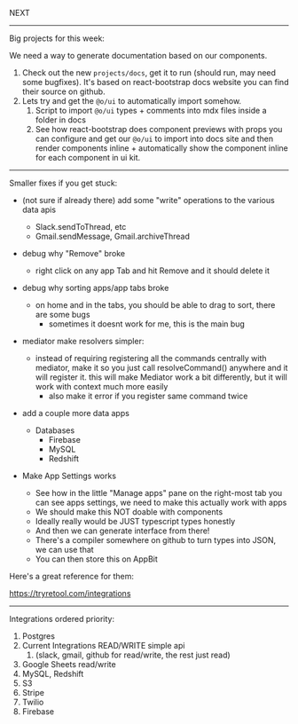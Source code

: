 NEXT

---

Big projects for this week:

We need a way to generate documentation based on our components.

1. Check out the new `projects/docs`, get it to run (should run, may need some bugfixes). It's based on react-bootstrap docs website you can find their source on github.
2. Lets try and get the `@o/ui` to automatically import somehow.
   1. Script to import `@o/ui` types + comments into mdx files inside a folder in docs
   2. See how react-bootstrap does component previews with props you can configure and get our `@o/ui` to import into docs site and then render components inline + automatically show the component inline for each component in ui kit.

---

Smaller fixes if you get stuck:

- (not sure if already there) add some "write" operations to the various data apis
  - Slack.sendToThread, etc
  - Gmail.sendMessage, Gmail.archiveThread


- debug why "Remove" broke
  - right click on any app Tab and hit Remove and it should delete it


- debug why sorting apps/app tabs broke
  - on home and in the tabs, you should be able to drag to sort, there are some bugs
    - sometimes it doesnt work for me, this is the main bug


- mediator make resolvers simpler:
  - instead of requiring registering all the commands centrally with mediator, make it so you just call resolveCommand() anywhere and it will register it. this will make Mediator work a bit differently, but it will work with context much more easily
    - also make it error if you register same command twice

- add a couple more data apps
  - Databases
    - Firebase
    - MySQL
    - Redshift

- Make App Settings works
  - See how in the little "Manage apps" pane on the right-most tab you can see apps settings, we need to make this actually work with apps
  - We should make this NOT doable with components
  - Ideally really would be JUST typescript types honestly
  - And then we can generate interface from there!
  - There's a compiler somewhere on github to turn types into JSON, we can use that
  - You can then store this on AppBit

Here's a great reference for them:

https://tryretool.com/integrations

---

Integrations ordered priority:

1. Postgres
2. Current Integrations READ/WRITE simple api
   1. (slack, gmail, github for read/write, the rest just read)
3. Google Sheets read/write
4. MySQL, Redshift
5. S3
6. Stripe
7. Twilio
8. Firebase
